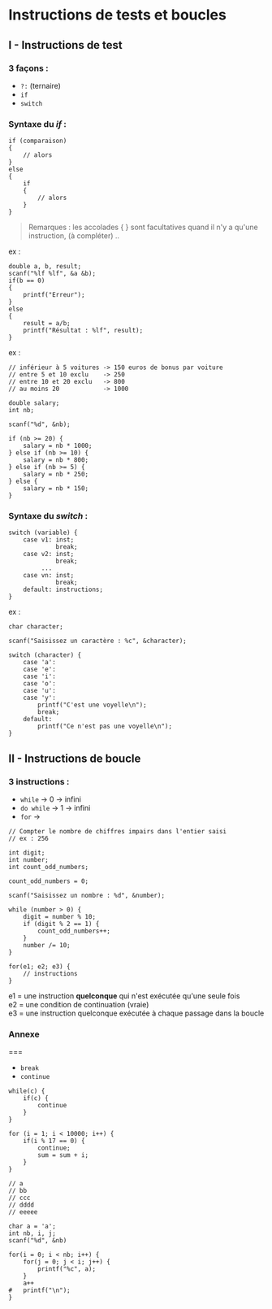# Instructions de tests et boucles

## I - Instructions de test

### 3 façons :

* `?:` (ternaire)
* `if`
* `switch`

### Syntaxe du *if* :

```
if (comparaison)
{
	// alors
}
else
{
	if 
	{
		// alors
	}
}
```

> Remarques : les accolades { } sont facultatives quand il n'y a qu'une instruction, (à compléter) .. 

ex :

```
double a, b, result;
scanf("%lf %lf", &a &b);
if(b == 0)
{
	printf("Erreur");
}
else
{
	result = a/b;
	printf("Résultat : %lf", result);
}
```

ex :

```
// inférieur à 5 voitures -> 150 euros de bonus par voiture
// entre 5 et 10 exclu    -> 250
// entre 10 et 20 exclu   -> 800
// au moins 20            -> 1000

double salary;
int nb;

scanf("%d", &nb);

if (nb >= 20) {
	salary = nb * 1000;
} else if (nb >= 10) {
	salary = nb * 800;
} else if (nb >= 5) {
	salary = nb * 250;
} else {
	salary = nb * 150;
}
```

### Syntaxe du *switch* :

```
switch (variable) {
	case v1: inst;
			 break;
	case v2: inst;
			 break;
	     ...
	case vn: inst;
			 break;
	default: instructions;
}
```

ex :

```
char character;

scanf("Saisissez un caractère : %c", &character);

switch (character) {
	case 'a':
	case 'e':
	case 'i':
	case 'o':
	case 'u':
	case 'y':
		printf("C'est une voyelle\n");
		break;
	default:
		printf("Ce n'est pas une voyelle\n");
}
```

## II - Instructions de boucle

### 3 instructions :

* `while`    -> 0 -> infini
* `do while` -> 1 -> infini
* `for`      ->

```
// Compter le nombre de chiffres impairs dans l'entier saisi
// ex : 256

int digit;
int number;
int count_odd_numbers;

count_odd_numbers = 0;

scanf("Saisissez un nombre : %d", &number);

while (number > 0) {
	digit = number % 10;
	if (digit % 2 == 1) {
		count_odd_numbers++;
	}
	number /= 10;
}
```

```
for(e1; e2; e3) {
	// instructions
}
```
e1 = une instruction **quelconque** qui n'est exécutée qu'une seule fois   
e2 = une condition de continuation (vraie)  
e3 = une instruction quelconque exécutée à chaque passage dans la boucle


### Annexe
===

* `break`
* `continue`

```
while(c) {
	if(c) {
		continue
	}
}
```

```
for (i = 1; i < 10000; i++) {
	if(i % 17 == 0) {
		continue;
		sum = sum + i;
	}
}
```

```
// a
// bb
// ccc
// dddd
// eeeee

char a = 'a';
int nb, i, j;
scanf("%d", &nb)

for(i = 0; i < nb; i++) {
	for(j = 0; j < i; j++) {
		printf("%c", a);
	}
	a++
# 	printf("\n");
}
```
